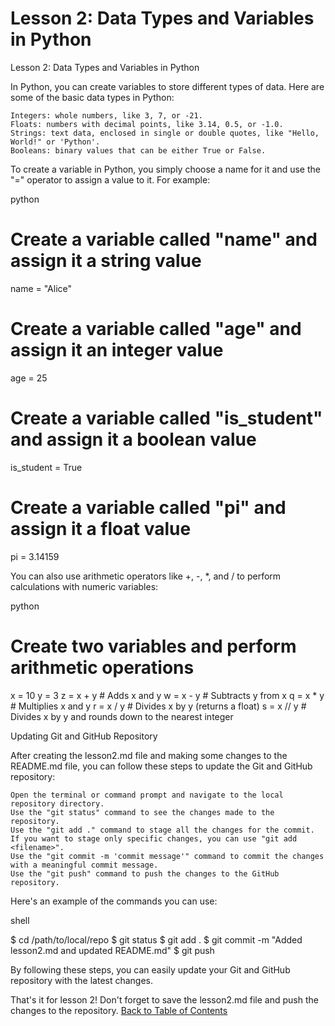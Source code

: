 # Lesson 2: Data Types and Variables in Python <a name="lesson2"></a>
Lesson 2: Data Types and Variables in Python

In Python, you can create variables to store different types of data. Here are some of the basic data types in Python:

    Integers: whole numbers, like 3, 7, or -21.
    Floats: numbers with decimal points, like 3.14, 0.5, or -1.0.
    Strings: text data, enclosed in single or double quotes, like "Hello, World!" or 'Python'.
    Booleans: binary values that can be either True or False.

To create a variable in Python, you simply choose a name for it and use the "=" operator to assign a value to it. For example:

python

# Create a variable called "name" and assign it a string value
name = "Alice"

# Create a variable called "age" and assign it an integer value
age = 25

# Create a variable called "is_student" and assign it a boolean value
is_student = True

# Create a variable called "pi" and assign it a float value
pi = 3.14159

You can also use arithmetic operators like +, -, *, and / to perform calculations with numeric variables:

python

# Create two variables and perform arithmetic operations
x = 10
y = 3
z = x + y  # Adds x and y
w = x - y  # Subtracts y from x
q = x * y  # Multiplies x and y
r = x / y  # Divides x by y (returns a float)
s = x // y  # Divides x by y and rounds down to the nearest integer

Updating Git and GitHub Repository

After creating the lesson2.md file and making some changes to the README.md file, you can follow these steps to update the Git and GitHub repository:

    Open the terminal or command prompt and navigate to the local repository directory.
    Use the "git status" command to see the changes made to the repository.
    Use the "git add ." command to stage all the changes for the commit. If you want to stage only specific changes, you can use "git add <filename>".
    Use the "git commit -m 'commit message'" command to commit the changes with a meaningful commit message.
    Use the "git push" command to push the changes to the GitHub repository.

Here's an example of the commands you can use:

shell

$ cd /path/to/local/repo
$ git status
$ git add .
$ git commit -m "Added lesson2.md and updated README.md"
$ git push

By following these steps, you can easily update your Git and GitHub repository with the latest changes.

That's it for lesson 2! Don't forget to save the lesson2.md file and push the changes to the repository.
[Back to Table of Contents](./README.md#table-of-contents)
